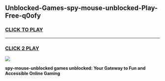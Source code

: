 
## Unblocked-Games-spy-mouse-unblocked-Play-Free-q0ofy
<h3>
<a href="https://premium76.site?title=spy-mouse-unblocked&ref=20M">CLICK TO PLAY</a></h3>
<hr>

<h3>
<a href="https://premium76.site?title=spy-mouse-unblocked&ref=20M">CLICK 2 PLAY</a>
  
</h3>

<a href="https://premium76.site?title=spy-mouse-unblocked&ref=19M"><img src="https://clearcache.store/games.png"></a>


**spy-mouse-unblocked games unblocked: Your Gateway to Fun and Accessible Online Gaming**

